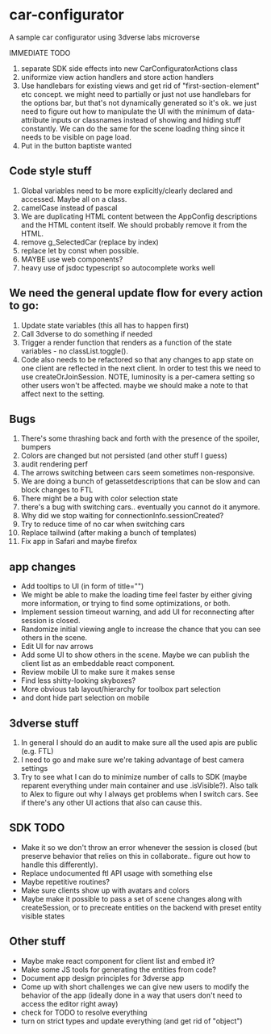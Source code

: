# car-configurator
A sample car configurator using 3dverse labs microverse



IMMEDIATE TODO
1. separate SDK side effects into new CarConfiguratorActions class
2. uniformize view action handlers and store action handlers
3. Use handlebars for existing views and get rid of "first-section-element" etc concept. we might need to partially or just not use handlebars for the options bar, but that's not dynamically generated so it's ok. we just need to figure out how to manipulate the UI with the minimum of data-attribute inputs or classnames instead of showing and hiding stuff constantly. We can do the same for the scene loading thing since it needs to be visible on page load.
4. Put in the button baptiste wanted

## Code style stuff
1. Global variables need to be more explicitly/clearly declared and accessed. Maybe all on a class.
3. camelCase instead of pascal
6. We are duplicating HTML content between the AppConfig descriptions and the HTML content itself. We should probably remove it from the HTML.
7. remove g_SelectedCar (replace by index)
8. replace let by const when possible.
9. MAYBE use web components?
10. heavy use of jsdoc typescript so autocomplete works well

## We need the general update flow for every action to go:
1. Update state variables (this all has to happen first)
2. Call 3dverse to do something if needed
3. Trigger a render function that renders as a function of the state variables - no classList.toggle().
4. Code also needs to be refactored so that any changes to app state on one client are reflected in the next client. In order to test this we need to use createOrJoinSession.
NOTE, luminosity is a per-camera setting so other users won't be affected. maybe we should make a note to that affect next to the setting.

## Bugs
1. There's some thrashing back and forth with the presence of the spoiler, bumpers
2. Colors are changed but not persisted (and other stuff I guess)
3. audit rendering perf
4. The arrows switching between cars seem sometimes non-responsive.
5. We are doing a bunch of getassetdescriptions that can be slow and can block changes to FTL
6. There might be a bug with color selection state
7. there's a bug with switching cars.. eventually you cannot do it anymore.
8. Why did we stop waiting for connectionInfo.sessionCreated?
9. Try to reduce time of no car when switching cars
10. Replace tailwind (after making a bunch of templates)
11. Fix app in Safari and maybe firefox

## app changes
- Add tooltips to UI (in form of title="")
- We might be able to make the loading time feel faster by either giving more information, or trying to find some optimizations, or both.
- Implement session timeout warning, and add UI for reconnecting after session is closed.
- Randomize initial viewing angle to increase the chance that you can see others in the scene.
- Edit UI for nav arrows 
- Add some UI to show others in the scene. Maybe we can publish the client list as an embeddable react component.
- Review mobile UI to make sure it makes sense
- Find less shitty-looking skyboxes?
- More obvious tab layout/hierarchy for toolbox part selection
- and dont hide part selection on mobile

## 3dverse stuff
1. In general I should do an audit to make sure all the used apis are public (e.g. FTL)
2. I need to go and make sure we're taking advantage of best camera settings
3. Try to see what I can do to minimize number of calls to SDK (maybe reparent everything under main container and use .isVisible?). Also talk to Alex to figure out why I always get problems when I switch cars. See if there's any other UI actions that also can cause this.

## SDK TODO
- Make it so we don't throw an error whenever the session is closed (but preserve behavior that relies on this in collaborate.. figure out how to handle this differently).
- Replace undocumented ftl API usage with something else
- Maybe repetitive routines?
- Make sure clients show up with avatars and colors
- Maybe make it possible to pass a set of scene changes along with createSession, or to precreate entities on the backend with preset entity visible states

## Other stuff
- Maybe make react component for client list and embed it?
- Make some JS tools for generating the entities from code?
- Document app design principles for 3dverse app
- Come up with short challenges we can give new users to modify the behavior of the app (ideally done in a way that users don't need to access the editor right away)
- check for TODO to resolve everything
- turn on strict types and update everything (and get rid of "object")
